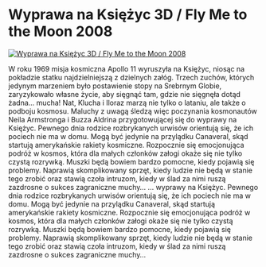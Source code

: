 Wyprawa na Księżyc 3D / Fly Me to the Moon 2008 
=============
[![Wyprawa na Księżyc 3D / Fly Me to the Moon 2008 ](http://vidos.pl/images/player.gif)](http://vidos.pl/wyprawa-na-ksiezyc-3d-fly-me-to-the-moon-2008)

 W roku 1969 misja kosmiczna Apollo 11 wyruszyła na Księżyc, niosąc na pokładzie statku najdzielniejszą z dzielnych załóg. Trzech zuchów, których jedynym marzeniem było postawienie stopy na Srebrnym Globie, zaryzykowało własne życie, aby sięgnąć tam, gdzie nie sięgnęła dotąd żadna... mucha! Nat, Klucha i Iloraz marzą nie tylko o lataniu, ale także o podboju kosmosu. Maluchy z uwagą śledzą więc poczynania kosmonautów Neila Armstronga i Buzza Aldrina przygotowującej się do wyprawy na Księżyc. Pewnego dnia rodzice rozbrykanych urwisów orientują się, że ich pociech nie ma w domu. Mogą być jedynie na przylądku Canaveral, skąd startują amerykańskie rakiety kosmiczne. Rozpocznie się emocjonująca podróż w kosmos, która dla małych członków załogi okaże się nie tylko czystą rozrywką. Muszki będą bowiem bardzo pomocne, kiedy pojawią się problemy. Naprawią skomplikowany sprzęt, kiedy ludzie nie będą w stanie tego zrobić oraz stawią czoła intruzom, kiedy w ślad za nimi ruszą zazdrosne o sukces zagraniczne muchy…   ... wyprawy na Księżyc. Pewnego dnia rodzice rozbrykanych urwisów orientują się, że ich pociech nie ma w domu. Mogą być jedynie na przylądku Canaveral, skąd startują amerykańskie rakiety kosmiczne. Rozpocznie się emocjonująca podróż w kosmos, która dla małych członków załogi okaże się nie tylko czystą rozrywką. Muszki będą bowiem bardzo pomocne, kiedy pojawią się problemy. Naprawią skomplikowany sprzęt, kiedy ludzie nie będą w stanie tego zrobić oraz stawią czoła intruzom, kiedy w ślad za nimi ruszą zazdrosne o sukces zagraniczne muchy…
